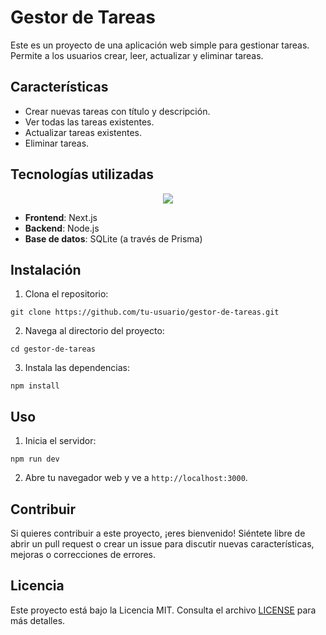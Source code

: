 # Gestor de Tareas

Este es un proyecto de una aplicación web simple para gestionar tareas. Permite a los usuarios crear, leer, actualizar y eliminar tareas.

## Características

- Crear nuevas tareas con título y descripción.
- Ver todas las tareas existentes.
- Actualizar tareas existentes.
- Eliminar tareas.

## Tecnologías utilizadas

<p align="center">
  <a href="">
    <img src="https://skillicons.dev/icons?i=html,js,nextjs,nodejs,prisma,sqlite,git,github,powershell,npm&perline=14" />
  </a>
</p>

- **Frontend**: Next.js
- **Backend**: Node.js
- **Base de datos**: SQLite (a través de Prisma)

## Instalación

1. Clona el repositorio:

```
git clone https://github.com/tu-usuario/gestor-de-tareas.git
```

2. Navega al directorio del proyecto:

```
cd gestor-de-tareas
```

3. Instala las dependencias:

```
npm install
```

## Uso

1. Inicia el servidor:

```
npm run dev
```

2. Abre tu navegador web y ve a `http://localhost:3000`.

## Contribuir

Si quieres contribuir a este proyecto, ¡eres bienvenido! Siéntete libre de abrir un pull request o crear un issue para discutir nuevas características, mejoras o correcciones de errores.

## Licencia

Este proyecto está bajo la Licencia MIT. Consulta el archivo [LICENSE](LICENSE) para más detalles.
